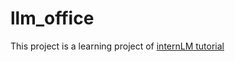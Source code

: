 # llm_office
This project is a learning project of [internLM tutorial](https://github.com/InternLM/Tutorial)
